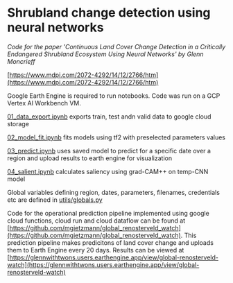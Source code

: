 # Shrubland change detection using neural networks
_Code for the paper 'Continuous Land Cover Change Detection in a Critically Endangered Shrubland Ecosystem Using Neural Networks' by Glenn Moncrieff_  

[https://www.mdpi.com/2072-4292/14/12/2766/htm](https://www.mdpi.com/2072-4292/14/12/2766/htm)

Google Earth Engine is required to run notebooks. Code was run on a GCP Vertex AI Workbench VM.

[01_data_export.ipynb](https://github.com/GMoncrieff/renosterveld-monitor/blob/main/01_data_export.ipynb) exports train, test andn valid data to google cloud storage  

[02_model_fit.ipynb](https://github.com/GMoncrieff/renosterveld-monitor/blob/main/02_model_fit.ipynb) fits models using tf2 with preselected parameters values  

[03_predict.ipynb](https://github.com/GMoncrieff/renosterveld-monitor/blob/main/03_predict.ipynb) uses saved model to predict for a specific date over a region and upload results to earth engine for visualization  

[04_salient.ipynb](https://github.com/GMoncrieff/renosterveld-monitor/blob/main/04_salient.ipynb) calculates saliency using grad-CAM++ on temp-CNN model

Global variables defining region, dates, parameters, filenames, credentials etc are defined in [utils/globals.py](https://github.com/GMoncrieff/renosterveld-monitor/blob/main/utils/globals.py)

Code for the operational prediction pipeline implemented using google cloud functions, cloud run and cloud dataflow can be found at [https://github.com/mgietzmann/global_renosterveld_watch](https://github.com/mgietzmann/global_renosterveld_watch). This prediction pipeline makes predicitons of land cover change and uploads them to Earth Engine every 20 days. Results can be viewed at [https://glennwithtwons.users.earthengine.app/view/global-renosterveld-watch](https://glennwithtwons.users.earthengine.app/view/global-renosterveld-watch)



